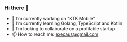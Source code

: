 ### Hi there 👋

- 🔭 I’m currently working on "KTK Mobile"
- 🌱 I’m currently learning Golang, TypeScript and Kotlin
- 👯 I’m looking to collaborate on a profitable startup
- 📫 How to reach me: execaus@gmail.com
<!--
- 😄 Pronouns: ...
- ⚡ Fun fact: 
-->
